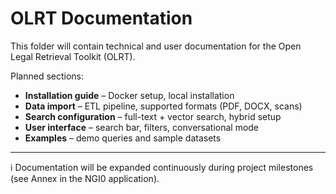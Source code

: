 # OLRT Documentation

This folder will contain technical and user documentation for the Open Legal Retrieval Toolkit (OLRT).

Planned sections:
- **Installation guide** – Docker setup, local installation
- **Data import** – ETL pipeline, supported formats (PDF, DOCX, scans)
- **Search configuration** – full-text + vector search, hybrid setup
- **User interface** – search bar, filters, conversational mode
- **Examples** – demo queries and sample datasets

---

ℹ️ Documentation will be expanded continuously during project milestones (see Annex in the NGI0 application).
